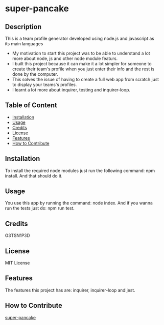 
# super-pancake

## Description

This is a team profile generator developed using node.js and javascript as its main languages


- My motivation to start this project was to be able to understand a lot more about node, js and other node module featurs.
- I built this project because it can make it a lot simpler for someone to create their team's profile when you just enter their info and the rest is done by the computer.
- This solves the issue of having to create a full web app from scratch just to display your teams's profiles.
- I learnt a lot more about inquirer, testing and inquirer-loop.
    
## Table of Content 

- [Installation](#installation)
- [Usage](#usage)
- [Credits](#credits)
- [License](#license)
- [Features](#features)
- [How to Contribute](#contribute)

## Installation

To install the required node modules just run the following command: npm install. And that should do it.

## Usage

You use this app by running the command: node index. And if you wanna run the tests just do: npm run test.

## Credits

G3TSN1P3D

## License

MIT License
    
## Features

The features this project has are: inquirer, inquirer-loop and jest.

## How to Contribute

[super-pancake](https://github.com/G3TSN1P3D/super-pancake)

